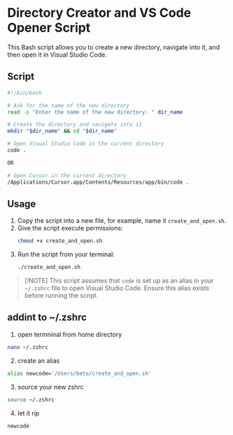 # Directory Creator and VS Code Opener Script

This Bash script allows you to create a new directory, navigate into it, and then open it in Visual Studio Code.

## Script

```bash
#!/bin/bash

# Ask for the name of the new directory
read -p "Enter the name of the new directory: " dir_name

# Create the directory and navigate into it
mkdir "$dir_name" && cd "$dir_name"

# Open Visual Studio Code in the current directory
code .

OR

# Open Cursor in the current directory
/Applications/Cursor.app/Contents/Resources/app/bin/code .
```

## Usage

1. Copy the script into a new file, for example, name it `create_and_open.sh`.
2. Give the script execute permissions:
   ```bash
   chmod +x create_and_open.sh
   ```
3. Run the script from your terminal:
   ```bash
   ./create_and_open.sh
   ```

> [!NOTE] This script assumes that `code` is set up as an alias in your `~/.zshrc` file to open Visual Studio Code. Ensure this alias exists before running the script.

## addint to ~/.zshrc

1. open termninal from home directory
```bash
nano ~/.zshrc
```
2. create an alias 
```bash
alias newcode='/Users/beto/create_and_open.sh'
```
3. source your new zshrc
```bash
source ~/.zshrc
```
4. let it rip
```bash
newcode
```


